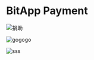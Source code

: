 # BitApp Payment


![捐助](https://flat.badgen.net/github/label-issues/nodejs/node/ES%20Modules)

![gogogo](https://payment.bitapp.net/)

![sss](https://www.coinex.com/_nuxt/img/coin-ex-logo.c2d86a1.svg)
